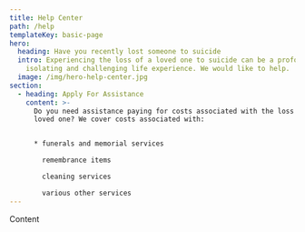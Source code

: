 ```yaml
---
title: Help Center
path: /help
templateKey: basic-page
hero:
  heading: Have you recently lost someone to suicide
  intro: Experiencing the loss of a loved one to suicide can be a profoundly
    isolating and challenging life experience. We would like to help.
  image: /img/hero-help-center.jpg
section:
  - heading: Apply For Assistance
    content: >-
      Do you need assistance paying for costs associated with the loss of your
      loved one? We cover costs associated with:


      * funerals and memorial services

        remembrance items

        cleaning services

        various other services
---
```

Content
